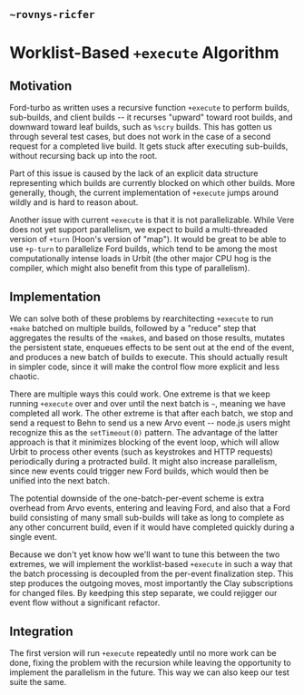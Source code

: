 ## `~rovnys-ricfer`
# Worklist-Based `+execute` Algorithm

## Motivation

Ford-turbo as written uses a recursive function `+execute` to perform builds, sub-builds, and client builds -- it recurses "upward" toward root builds, and downward toward leaf builds, such as `%scry` builds. This has gotten us through several test cases, but does not work in the case of a second request for a completed live build. It gets stuck after executing sub-builds, without recursing back up into the root.

Part of this issue is caused by the lack of an explicit data structure representing which builds are currently blocked on which other builds. More generally, though, the current implementation of `+execute` jumps around wildly and is hard to reason about.

Another issue with current `+execute` is that it is not parallelizable. While Vere does not yet support parallelism, we expect to build a multi-threaded version of `+turn` (Hoon's version of "map"). It would be great to be able to use `+p-turn` to parallelize Ford builds, which tend to be among the most computationally intense loads in Urbit (the other major CPU hog is the compiler, which might also benefit from this type of parallelism).

## Implementation

We can solve both of these problems by rearchitecting `+execute` to run `+make` batched on multiple builds, followed by a "reduce" step that aggregates the results of the `+make`s, and based on those results, mutates the persistent state, enqueues effects to be sent out at the end of the event, and produces a new batch of builds to execute. This should actually result in simpler code, since it will make the control flow more explicit and less chaotic.

There are multiple ways this could work. One extreme is that we keep running `+execute` over and over until the next batch is `~`, meaning we have completed all work. The other extreme is that after each batch, we stop and send a request to Behn to send us a new Arvo event -- node.js users might recognize this as the `setTimeout(0)` pattern. The advantage of the latter approach is that it minimizes blocking of the event loop, which will allow Urbit to process other events (such as keystrokes and HTTP requests) periodically during a protracted build. It might also increase parallelism, since new events could trigger new Ford builds, which would then be unified into the next batch.

The potential downside of the one-batch-per-event scheme is extra overhead from Arvo events, entering and leaving Ford, and also that a Ford build consisting of many small sub-builds will take as long to complete as any other concurrent build, even if it would have completed quickly during a single event.

Because we don't yet know how we'll want to tune this between the two extremes, we will implement the worklist-based `+execute` in such a way that the batch processing is decoupled from the per-event finalization step. This step produces the outgoing moves, most importantly the Clay subscriptions for changed files. By keedping this step separate, we could rejigger our event flow without a significant refactor.

## Integration

The first version will run `+execute` repeatedly until no more work can be done, fixing the problem with the recursion while leaving the opportunity to implement the parallelism in the future. This way we can also keep our test suite the same.
